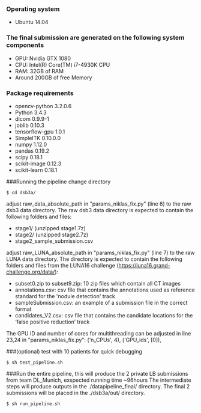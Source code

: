 ### Operating system
* Ubuntu 14.04 

### The final submission are generated on the following system components
* GPU: Nvidia GTX 1080
* CPU: Intel(R) Core(TM) i7-4930K CPU
* RAM: 32GB of RAM
* Around 200GB of free Memory

### Package requirements
* opencv-python 3.2.0.6
* Python 3.4.3
* dicom 0.9.9-1
* joblib 0.10.3
* tensorflow-gpu 1.0.1
* SimpleITK 0.10.0.0
* numpy 1.12.0
* pandas 0.19.2
* scipy 0.18.1
* scikit-image 0.12.3
* scikit-learn 0.18.1


###Running the pipeline
change directory
```
$ cd dsb3a/
```

adjust raw_data_absolute_path in "params_niklas_fix.py" (line 6) to the raw dsb3 data directory. The raw dsb3 data directory is expected to contain the following folders and files:
* stage1/    (unzipped stage1.7z)
* stage2/    (unzipped stage2.7z)
* stage2_sample_submission.csv


adjust raw_LUNA_absolute_path in "params_niklas_fix.py" (line 7) to the raw LUNA data directory. The directory is expected to contain the following folders and files from the LUNA16 challenge (https://luna16.grand-challenge.org/data/):
* subset0.zip to subset9.zip: 10 zip files which contain all CT images
* annotations.csv: csv file that contains the annotations used as reference standard for the 'nodule detection' track
* sampleSubmission.csv: an example of a submission file in the correct format
* candidates_V2.csv: csv file that contains the candidate locations for the ‘false positive reduction’ track


The GPU ID and number of cores for multithreading can be adjusted in line 23,24 in "params_niklas_fix.py":
('n_CPUs', 4),
('GPU_ids', [0]),


###(optional) test with 10 patients for quick debugging
```
$ sh test_pipeline.sh
```

###Run the entire pipeline, this will produce the 2 private LB submissions from team DL_Munich, exspected running time ~96hours
The intermediate steps will produce outputs in the ./datapipeline_final/ directory. The final 2 submissions will be placed in the ./dsb3a/out/ directory.

```
$ sh run_pipeline.sh
```
